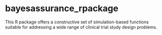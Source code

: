 # bayesassurance_rpackage

This R package offers a constructive set of simulation-based functions
suitable for addressing a wide range of clinical trial study design
problems. 
